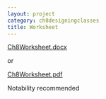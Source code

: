 ```yaml
---
layout: project
category: ch8designingclasses
title: Worksheet
---
```


[Ch8Worksheet.docx](/apcsa/ch8designingclasses/Ch8Worksheet.docx)

or

[Ch8Worksheet.pdf](/apcsa/ch8designingclasses/Ch8Worksheet.pdf)

Notability recommended
